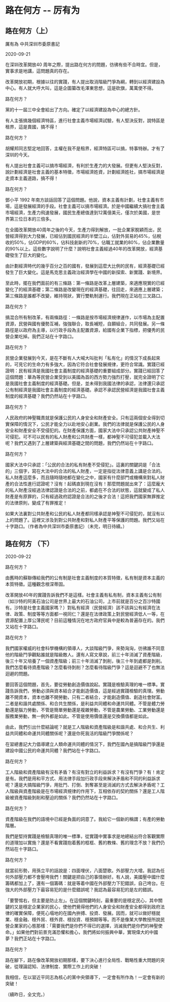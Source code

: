 # 路在何方 -- 厉有为


## 路在何方（上）

厲有為 中共深圳市委原書記

2020-09-21

在深圳改革開放40 周年之際，提出路在何方的問題，彷彿有些不合時宜。但是，實事求是地講，這問題真的存在。

改革開放初期，根據以往的實踐，有人提出取消階級鬥爭為綱，轉到以經濟建設為中心。有人就大呼大叫，這是企圖纂改毛澤東思想，這是砍旗，萬萬使不得。

路在何方？

黨的十一屆三中全會給出了方向。確定了以經濟建設為中心的總方針。

有人主張搞幾個經濟特區，進行社會主義市場經濟試驗，有人堅決反對，說特區是租界，這是賣國，搞不得！

路在何方？

胡耀邦同志堅定地回答，主權在我不是租界，經濟特區可以搞，特事特辦。才有了深圳的今天。

有人提出社會主義可以搞市場經濟，有利於生產力的大發展。但更有人堅決反對，說計劃經濟是社會主義的基本特徵，市場經濟姓資，計劃經濟姓社，搞市場經濟是走資本主義道路，搞不得！

路在何方？

鄧小平 1992 年南方談話回答了這個問題。他說，資本主義有計劃，社會主義有市場，這是發展經濟的手段。社會主義可以搞市場經濟。於是中國繼續大搞社會主義市場經濟，生產力飛速發展，國民生產總值達到12萬億美元，僅次於美國，是世界第三位日本的三倍多。

在全國改革開放40周年之後的今天，生產力得到解放，一批企業家脫穎而出，民營經濟得到大力發展，已經佔到國民經濟的半壁江山，佔對外貿易的45%，佔稅收的50%，佔GDP的60%，佔科技創新的70%，佔職工就業的80%，佔企業數量的90%以上。這些數字說明了什麼？說明社會主義經過40年的改革開放，經濟基礎發生了巨大的變化。

由計劃經濟時代的幾乎百分之百的國有，發展到這麼大比例的民有，經濟基礎已經發生了巨大變化。這是馬克思主義政治經濟學在中國的新探索、新實踐、新境界。

至此時，擺在我們面前的有三條路：第一條路是改革上層建築，來適應現實的已經變化了的經濟基礎；第二條路是改變現在的經濟基礎，往回走，來適應上層建築；第三條路是誰都不改變，維持現狀，實行雙軌制運行。我們現在正站在三叉路口。

路在何方？

搞混合所有制改革，有兩條路徑：一條路是按市場經濟規律運作，以市場為主配置資源，民營與國有優勢互補，強強聯合，取長補短，自願組合，共同發展。另一條路徑是以政府為主導，以行政手段為主配置資源，給國有企業下指標，把優秀的民營企業吃掉。我們正站在十字路口。

路在何方？

民營企業發展到今天，是在不斷有人大喊大叫批判「私有化」的情況下成長起來的，可見它的生命力有多強大，因為它符合社會發展規律，更符合常識。實踐已經證明：民有經濟是我國社會主義制度的經濟基礎的重要組成部分。實踐已經回答了這個問題：華為等民營企業受到以美國為首的西方勢力強烈打壓，就完全證明了它是我國社會主義制度的經濟基礎。但是，並未得到我國法律的承認，法律還只承認公有制經濟是我國社會主義制度的經濟基礎。承認不承認民營經濟是我國社會主義制度的經濟基礎？我們仍然站在十字路口。

路在何方？

人民政府的神聖職責就是保護公民的人身安全和財產安全。只有這兩個安全得到切實保障的情況下，公民才能全力以赴地安心創業。我們的法律就是保護公民的人身安全和財產安全不受侵犯的。在財產保護方面，國家大法中只承認公共財產神聖不可侵犯。可不可以民有的私人財產和公共財產一樣，都神聖不可侵犯並載入大法呢？我們又遇到了上層建築與經濟基礎之間的問題，我們仍然站在十字路口。

路在何方？

國家大法中只承認：「公民的合法的私有財產不受侵犯」。這裏的關鍵詞是「合法的」三個字，寫在大法中的合法的私人財產，一定是指從法律意義上講是合法的。私人財產這麼多，而且隨時隨地都在變化之中，國家有什麼部門或機構來對私人財產的合法性進行認證呢？沒有！起碼直到現在沒有！那麼問題就出來了：這麼龐大的私人財產沒經過法律認證是合法的之前，都處在不合法的狀態，這就變成了私人財產是有原罪的，只有經過政府認證是合法的之後才合法！這把我們國家無罪推定的法律原則，變成了有罪推定！

如果大法裏對公共財產和公民的私人財產都同樣承認是神聖不可侵犯的，就沒有以上的問題了。這裡又涉及到對公共財產和對私人財產平等保護的問題。我們又站在十字路口。（作者為中共深圳市委原書記）（未完，明日待續。）


## 路在何方 （下）

2020-09-22

路在何方？

由舊時的蘇聯傳給我們的公有制是社會主義制度的本質特徵，私有制是資本主義的本質特徵。這種觀念根深蒂固。

改革開放40年的實踐告訴我們不是這樣。社會主義有私有制，資本主義有公有制（如沙特的阿美石油公司是世界上最大的石油公司，上市前就是百分之百沙特國有。沙特是社會主義國家嗎？）對私有經濟（民營經濟）該不該與公有經濟在法律、政策、制度等等方面都一視同仁？還是在法律政策上對民營經濟低人一等，在資源配置上厚公薄民呢？目前這種情況在地方政府官員中是較為普遍存在的。我們又站在十字路口。

路在何方？

我們國家權威的社會科學機構的領導人，大談階級鬥爭，來勢洶洶，彷彿誰不同意他的階級鬥爭觀點誰就是階級敵人。還有人寫文章說，前三十年消滅了資產階級，後三十年又培養了一個資產階級；前三十年消滅了剝削，後三十年到處都是剝削。我們怎麼看待資產階級？怎麼看待剝削？怎麼看待階級鬥爭？這是迴避不了也無法迴避的問題。

要回答這個問題，首先，要從勞動創造價值說起。實踐是檢驗真理的唯一標準。實踐告訴我們，勞動必須與資本結合才能創造價值，這是經過實踐檢驗的真理。勞動離不開資本，資本也離不開勞動，只有二者結合，才能創造價值、創造社會財富。二者是和諧共處關係、和合共生關係，是利益共同體和命運共同體。不管是體力勞動還是腦力勞動，不管是簡單勞動還是複雜勞動，不管是農業勞動、工業勞動還是服務業勞動，無一例外都是如此。不管是使用價值還是交換價值都是如此。

由此，我們引出什麼結論呢？就是工人階級和資產階級是和諧共處、和合共生、利益共同體和命運共同體關係呢？還是你死我活的階級鬥爭關係呢？

在習總書記大力倡導建立人類命運共同體的情況下，我們在國內是搞階級鬥爭還是建設中國公民的命運共同體？我們站在十字路口。

路在何方？

工人階級和資產階級有沒有矛盾？有沒有對立的利益訴求？有沒有鬥爭？有！肯定是有。我們是用和平方式、用法律手段加行政手段來解決矛盾和不同的利益訴求呢？還是大搞階級鬥爭，用批鬥、打倒、剝奪甚至是消滅的方式去解決矛盾呢？工人階級與資產階級是在市場經濟規律的作用下，互相依存的契約關係？還是工人階級被資產階級剝削和壓迫的關係？我們仍然站在十字路口。

路在何方？

資產階級在我們的語境中已經是負面的詞意了。我給它一個新的稱謂；有產的勞動階層。

我們是堅持實踐是檢驗真理的唯一標準，從實踐中實事求是地總結出符合客觀實際的道理加以實施？還是不看實踐抱着舊的框框、舊的教條、舊的理念不放？我們仍然站在十字路口。

路在何方？

就當前形勢，用孫立平的話說是：四面埋伏，八面楚歌。外部壓力大增。我認為任何外部壓力都不會壓垮我們！關鍵是把自己的事情辦好。有人說，美國壓中國什麼籌碼都加上了，還有一個籌碼：就是等着中國在外部壓力下犯錯誤，自己垮台。在強大的外部壓力下最容易犯的是什麼錯誤呢？我認為最容易犯的是左的錯誤。

「要警惕右，但主要是防止左」。在這個關鍵時刻，最重要的是穩定民心，其中關鍵的又是穩定企業家的民心，使他們覺得他們的人身安全和財產安全都得到政府法律的確實保障，便死心塌地的在國內拚搏、投資、發展。因而，就可以做好穩就業、穩金融、穩外貿、穩外資、穩投資、穩預期等等。而不是像某大學教授所說民營企業家的心態那樣：「需要我們是你們不得已的選擇，消滅我們是你們的神聖使命。」如果他們對前景充滿恐懼和擔心，我們將如何振興中華，實現偉大的中國夢？我們正站在十字路口。

路在何方？

路在腳下，路在像改革開放初期那樣，要下決心進行全局性、戰略性重大問題的突破，從理論認知、法律制度、實際工作上的突破！

我相信，在以習近平同志為核心的黨中央領導下，一定會有所作為！一定會有新的突破！

（續昨日，全文完。）
